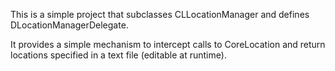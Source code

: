 This is a simple project that subclasses CLLocationManager and defines DLocationManagerDelegate.

It provides a simple mechanism to intercept calls to CoreLocation and return locations specified in a text file (editable at runtime).